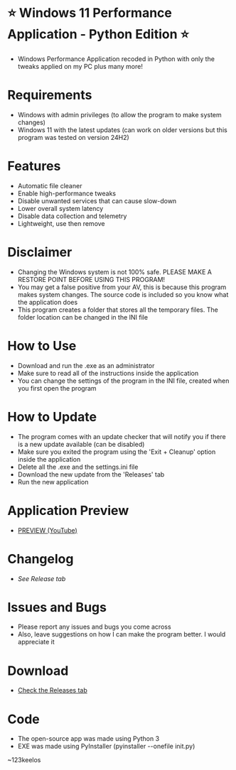 # ⭐ Windows 11 Performance Application - Python Edition ⭐
- Windows Performance Application recoded in Python with only the tweaks applied on my PC plus many more!

# Requirements
- Windows with admin privileges (to allow the program to make system changes)
- Windows 11 with the latest updates (can work on older versions but this program was tested on version 24H2)
  
# Features
- Automatic file cleaner
- Enable high-performance tweaks
- Disable unwanted services that can cause slow-down
- Lower overall system latency
- Disable data collection and telemetry
- Lightweight, use then remove

# Disclaimer
- Changing the Windows system is not 100% safe. PLEASE MAKE A RESTORE POINT BEFORE USING THIS PROGRAM!
- You may get a false positive from your AV, this is because this program makes system changes. The source code is included so you know what the application does
- This program creates a folder that stores all the temporary files. The folder location can be changed in the INI file

# How to Use
- Download and run the .exe as an administrator
- Make sure to read all of the instructions inside the application
- You can change the settings of the program in the INI file, created when you first open the program

# How to Update
- The program comes with an update checker that will notify you if there is a new update available (can be disabled)
- Make sure you exited the program using the 'Exit + Cleanup' option inside the application
- Delete all the .exe and the settings.ini file
- Download the new update from the 'Releases' tab
- Run the new application

# Application Preview
- [PREVIEW (YouTube)](https://www.youtube.com/watch?v=l_ALaS2PTI4)

# Changelog
- _See Release tab_

# Issues and Bugs
- Please report any issues and bugs you come across
- Also, leave suggestions on how I can make the program better. I would appreciate it

# Download
- [Check the Releases tab](https://github.com/Mr123keelos/Win11PerformanceApp-Python/releases)

# Code
- The open-source app was made using Python 3
- EXE was made using PyInstaller (pyinstaller --onefile init.py)

~123keelos
